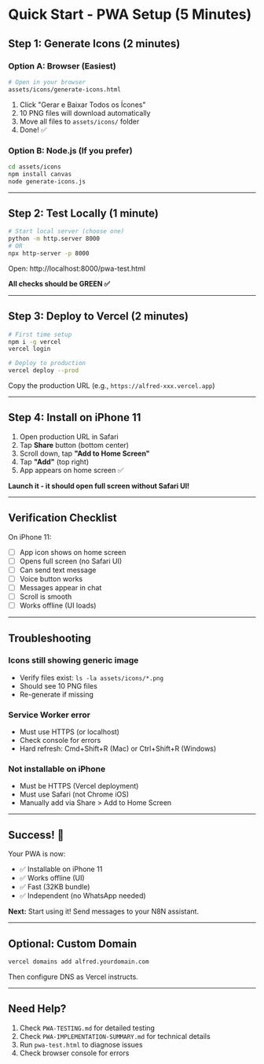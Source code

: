 # Quick Start - PWA Setup (5 Minutes)

## Step 1: Generate Icons (2 minutes)

### Option A: Browser (Easiest)
```bash
# Open in your browser
assets/icons/generate-icons.html
```

1. Click "Gerar e Baixar Todos os Ícones"
2. 10 PNG files will download automatically
3. Move all files to `assets/icons/` folder
4. Done! ✅

### Option B: Node.js (If you prefer)
```bash
cd assets/icons
npm install canvas
node generate-icons.js
```

---

## Step 2: Test Locally (1 minute)

```bash
# Start local server (choose one)
python -m http.server 8000
# OR
npx http-server -p 8000
```

Open: http://localhost:8000/pwa-test.html

**All checks should be GREEN ✅**

---

## Step 3: Deploy to Vercel (2 minutes)

```bash
# First time setup
npm i -g vercel
vercel login

# Deploy to production
vercel deploy --prod
```

Copy the production URL (e.g., `https://alfred-xxx.vercel.app`)

---

## Step 4: Install on iPhone 11

1. Open production URL in Safari
2. Tap **Share** button (bottom center)
3. Scroll down, tap **"Add to Home Screen"**
4. Tap **"Add"** (top right)
5. App appears on home screen ✅

**Launch it - it should open full screen without Safari UI!**

---

## Verification Checklist

On iPhone 11:
- [ ] App icon shows on home screen
- [ ] Opens full screen (no Safari UI)
- [ ] Can send text message
- [ ] Voice button works
- [ ] Messages appear in chat
- [ ] Scroll is smooth
- [ ] Works offline (UI loads)

---

## Troubleshooting

### Icons still showing generic image
- Verify files exist: `ls -la assets/icons/*.png`
- Should see 10 PNG files
- Re-generate if missing

### Service Worker error
- Must use HTTPS (or localhost)
- Check console for errors
- Hard refresh: Cmd+Shift+R (Mac) or Ctrl+Shift+R (Windows)

### Not installable on iPhone
- Must be HTTPS (Vercel deployment)
- Must use Safari (not Chrome iOS)
- Manually add via Share > Add to Home Screen

---

## Success! 🎉

Your PWA is now:
- ✅ Installable on iPhone 11
- ✅ Works offline (UI)
- ✅ Fast (32KB bundle)
- ✅ Independent (no WhatsApp needed)

**Next:** Start using it! Send messages to your N8N assistant.

---

## Optional: Custom Domain

```bash
vercel domains add alfred.yourdomain.com
```

Then configure DNS as Vercel instructs.

---

## Need Help?

1. Check `PWA-TESTING.md` for detailed testing
2. Check `PWA-IMPLEMENTATION-SUMMARY.md` for technical details
3. Run `pwa-test.html` to diagnose issues
4. Check browser console for errors
